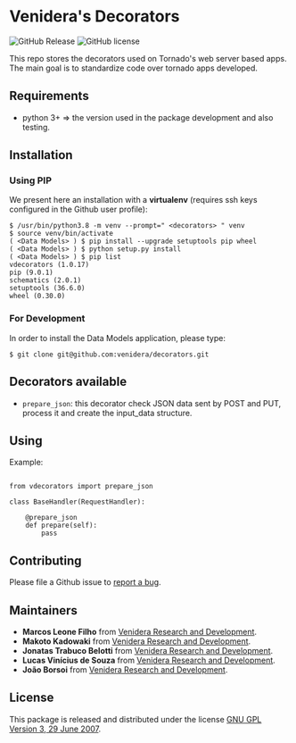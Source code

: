 # Venidera's Decorators #

![GitHub Release](https://img.shields.io/badge/release-v1.0.17-blue.svg)
![GitHub license](https://img.shields.io/badge/license-GPLv3-yellow.svg)

This repo stores the decorators used on Tornado's web server based apps. The main goal is to standardize code over tornado apps developed.

## Requirements

* python 3+ => the version used in the package development and also testing.

## Installation

### Using PIP

We present here an installation with a **virtualenv** (requires ssh keys configured in the Github user profile):

```
$ /usr/bin/python3.8 -m venv --prompt=" <decorators> " venv
$ source venv/bin/activate
( <Data Models> ) $ pip install --upgrade setuptools pip wheel
( <Data Models> ) $ python setup.py install
( <Data Models> ) $ pip list
vdecorators (1.0.17)
pip (9.0.1)
schematics (2.0.1)
setuptools (36.6.0)
wheel (0.30.0)
```

### For Development

In order to install the Data Models application, please type:

```
$ git clone git@github.com:venidera/decorators.git
```

## Decorators available

* `prepare_json`: this decorator check JSON data sent by POST and PUT, process it and create the input_data structure.

## Using

Example:

```

from vdecorators import prepare_json

class BaseHandler(RequestHandler):

    @prepare_json
    def prepare(self):
        pass

```

## Contributing

Please file a Github issue to [report a bug](https://github.com/venidera/decorators/issues?status=new&status=open).

## Maintainers

* **Marcos Leone Filho** from [Venidera Research and Development](http://portal.venidera.com).
* **Makoto Kadowaki** from [Venidera Research and Development](http://portal.venidera.com).
* **Jonatas Trabuco Belotti** from [Venidera Research and Development](http://portal.venidera.com).
* **Lucas Vinícius de Souza** from [Venidera Research and Development](http://portal.venidera.com).
* **João Borsoi** from [Venidera Research and Development](http://portal.venidera.com).

## License

This package is released and distributed under the license [GNU GPL Version 3, 29 June 2007](https://www.gnu.org/licenses/gpl-3.0.html).
